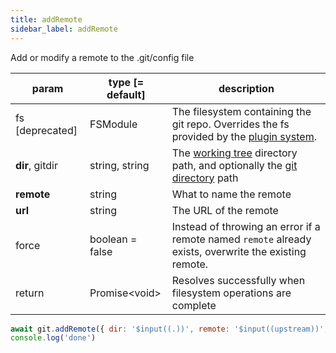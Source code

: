 ```yaml
---
title: addRemote
sidebar_label: addRemote
---
```


Add or modify a remote to the .git/config file

| param           | type [= default] | description                                                                                                    |
| --------------- | ---------------- | -------------------------------------------------------------------------------------------------------------- |
| fs [deprecated] | FSModule         | The filesystem containing the git repo. Overrides the fs provided by the [plugin system](./plugin_fs.md).      |
| **dir**, gitdir | string, string   | The [working tree](dir-vs-gitdir.md) directory path, and optionally the [git directory](dir-vs-gitdir.md) path |
| **remote**      | string           | What to name the remote                                                                                        |
| **url**         | string           | The URL of the remote                                                                                          |
| force           | boolean = false  | Instead of throwing an error if a remote named `remote` already exists, overwrite the existing remote.         |
| return          | Promise\<void\>  | Resolves successfully when filesystem operations are complete                                                  |

```js live
await git.addRemote({ dir: '$input((.))', remote: '$input((upstream))', url: '$input((https://github.com/isomorphic-git/isomorphic-git))' })
console.log('done')
```
